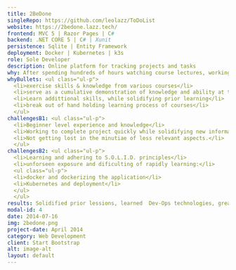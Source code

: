 ```yaml
---
title: 2BeDone
singleRepo: https://github.com/leolazz/ToDoList
website: https://2bedone.lazz.tech/
frontend: MVC 5 | Razor Pages | C#
backend: .NET CORE 5 | C# | Xunit
persistence: Sqlite | Entity Framework
deployment: Docker | Kubernetes | k3s
role: Sole Developer
description: Online platform for tracking projects and tasks
why: After spending hundreds of hours watching course lectures, working through example, and challenges projects, I wanted to create something on my own seperate from any guided material. Since I wasn't confident with my skill level at the time I decided to use a contrived project idea. Moreover, this way I could start immediately, focusing more on the development proccess and larger patterns. Rather than, having an extended planning and design phase that would could result from more orignal idea.
whyBullets: <ul class="ul-p">
  <li>exercise skills & knowledge from various courses</li>
  <li>serve as a cumulative demonstration of knowledge and ability at the time</li>
  <li>Learn addittional skills, while solidifying prior learning</li>
  <li>break out of hand holding learning process of courses</li>
  </ul>
challengesB1: <ul class="ul-p">
  <li>Beginner level experience and knowledge</li>
  <li>Working to complete project quickly while solidifying new information.</li>
  <li>Not getting lost in the minutiae of less relevant aspects.</li>
  </ul>
challengesB2: <ul class="ul-p">
  <li>Learning and adhering to S.O.L.I.D. principles</li>
  <li>unforseen exposure and dificulting of rapidly learning:</li>
  <ul class="ul-p">
  <li>docker and dockerizing the application</li>
  <li>Kubernetes and deployment</li>
  </ul>
  </ul>
results: Solidified prior lessions, learned  Dev-Ops technologies, greatly increased confidence in skill level, and gained a clearer understanding of the reality of software development.
modal-id: 4
date: 2014-07-16
img: 2bedone.png
project-date: April 2014
category: Web Development
client: Start Bootstrap
alt: image-alt
layout: default
---
```


